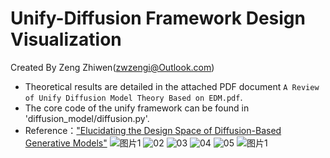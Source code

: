# Unify-Diffusion Framework Design Visualization

Created By Zeng Zhiwen(zwzengi@Outlook.com)

- Theoretical results are detailed in the attached PDF document `A Review of Unify Diffusion Model Theory Based on EDM.pdf`.
- The core code of the unify framework can be found in 'diffusion_model/diffusion.py'.
-  Reference：["Elucidating the Design Space of Diffusion-Based Generative Models"](https://arxiv.org/abs/2206.00364)
![图片1](https://github.com/user-attachments/assets/3f60b219-7c79-4478-ab98-bfed2e04f32c)
![02](https://github.com/user-attachments/assets/99083ad3-804f-4aef-9843-f9622a4ecfb0)
![03](https://github.com/user-attachments/assets/462fae6f-3db4-44f5-87d5-c7b009c0e37f)
![04](https://github.com/user-attachments/assets/bc02dc91-c19c-4206-9a65-946f637d9d6c)
![05](https://github.com/user-attachments/assets/55b13dc6-5b3b-4f0b-bff2-7c211926036e)
![图片1](https://github.com/user-attachments/assets/dc6689fb-9eb3-443b-b341-35224fda1597)
